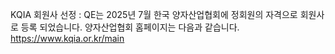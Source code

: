 KQIA 회원사 선정 : QE는 2025년 7월 한국 양자산업협회에 정회원의 자격으로 회원사로 등록 되었습니다. 
양자산업협회 홈페이지는 다음과 같습니다. 
https://www.kqia.or.kr/main

